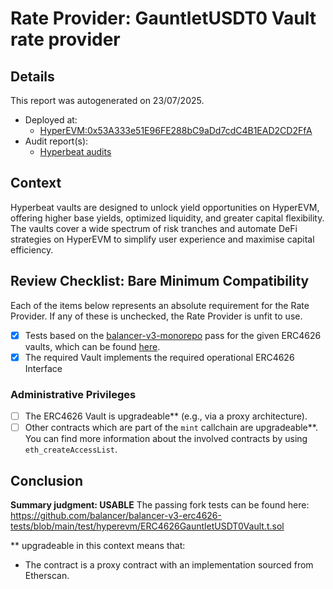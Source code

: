 
# Rate Provider: GauntletUSDT0 Vault rate provider

## Details
This report was autogenerated on 23/07/2025.

- Deployed at:
    - [HyperEVM:0x53A333e51E96FE288bC9aDd7cdC4B1EAD2CD2FfA](https://hyperevmscan.io/address/0x53A333e51E96FE288bC9aDd7cdC4B1EAD2CD2FfA)
- Audit report(s):
    - [Hyperbeat audits](https://docs.hyperbeat.org/resources/audits)

## Context
Hyperbeat vaults are designed to unlock yield opportunities on HyperEVM, offering higher base yields, optimized liquidity, and greater capital flexibility. The vaults cover a wide spectrum of risk tranches and automate DeFi strategies on HyperEVM to simplify user experience and maximise capital efficiency.

## Review Checklist: Bare Minimum Compatibility
Each of the items below represents an absolute requirement for the Rate Provider. If any of these is unchecked, the Rate Provider is unfit to use.

- [x] Tests based on the [balancer-v3-monorepo](https://github.com/balancer/balancer-v3-monorepo/tree/main/pkg/vault/test/foundry/fork) pass for the given ERC4626 vaults, which can be found [here](https://github.com/balancer/balancer-v3-erc4626-tests/tree/main/test).
- [x] The required Vault implements the required operational ERC4626 Interface

### Administrative Privileges
- [ ] The ERC4626 Vault is upgradeable** (e.g., via a proxy architecture).
- [ ] Other contracts which are part of the `mint` callchain are upgradeable**. You can find more information about the involved contracts by using `eth_createAccessList`.

## Conclusion
**Summary judgment: USABLE**
The passing fork tests can be found here: https://github.com/balancer/balancer-v3-erc4626-tests/blob/main/test/hyperevm/ERC4626GauntletUSDT0Vault.t.sol


** upgradeable in this context means that:
- The contract is a proxy contract with an implementation sourced from Etherscan.
    
